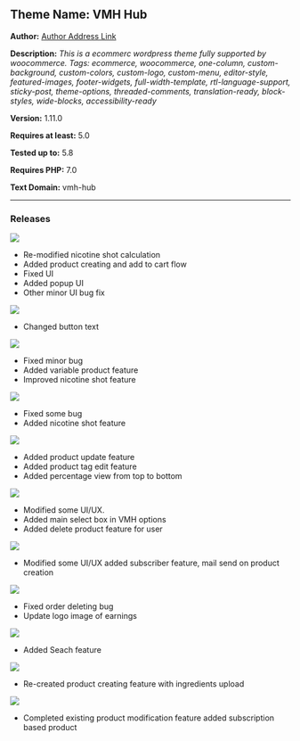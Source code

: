 ## Theme Name: VMH Hub

**Author:** [Author Address Link](https://www.linkedin.com/in/arifur-rahman-arif-51222a1b8/)

**Description:** _This is a ecommerc wordpress theme fully supported by woocommerce.
Tags: ecommerce, woocommerce, one-column, custom-background, custom-colors, custom-logo, custom-menu, editor-style, featured-images, footer-widgets, full-width-template, rtl-language-support, sticky-post, theme-options, threaded-comments, translation-ready, block-styles, wide-blocks, accessibility-ready_

**Version:** 1.11.0

**Requires at least:** 5.0

**Tested up to:** 5.8

**Requires PHP:** 7.0

**Text Domain:** vmh-hub

---

### **Releases**

![](https://img.shields.io/static/v1?label=Release&message=1.11.0&color=nrightgreen)

-   Re-modified nicotine shot calculation
-   Added product creating and add to cart flow
-   Fixed UI
-   Added popup UI
-   Other minor UI bug fix

![](https://img.shields.io/static/v1?label=Release&message=1.10.1&color=nrightgreen)

-   Changed button text

![](https://img.shields.io/static/v1?label=Release&message=1.10.0&color=nrightgreen)

-   Fixed minor bug
-   Added variable product feature
-   Improved nicotine shot feature

![](https://img.shields.io/static/v1?label=Release&message=1.9.0&color=nrightgreen)

-   Fixed some bug
-   Added nicotine shot feature

![](https://img.shields.io/static/v1?label=Release&message=1.8.0&color=nrightgreen)

-   Added product update feature
-   Added product tag edit feature
-   Added percentage view from top to bottom

![](https://img.shields.io/static/v1?label=Release&message=1.7.0&color=nrightgreen)

-   Modified some UI/UX.
-   Added main select box in VMH options
-   Added delete product feature for user

![](https://img.shields.io/static/v1?label=Release&message=1.6.0&color=nrightgreen)

-   Modified some UI/UX added subscriber feature, mail send on product creation

![](https://img.shields.io/static/v1?label=Release&message=1.0.2&color=nrightgreen)

-   Fixed order deleting bug
-   Update logo image of earnings

![](https://img.shields.io/static/v1?label=Release&message=1.2.0&color=nrightgreen)

-   Added Seach feature

![](https://img.shields.io/static/v1?label=Release&message=1.4.0&color=nrightgreen)

-   Re-created product creating feature with ingredients upload

![](https://img.shields.io/static/v1?label=Release&message=1.5.0&color=nrightgreen)

-   Completed existing product modification feature added subscription based product
